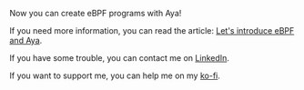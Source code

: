 Now you can create eBPF programs with Aya!

If you need more information, you can read the article: [Let's introduce eBPF and Aya](https://dev.to/littlejo/lets-introduce-ebpf-and-aya-40ji).

If you have some trouble, you can contact me on [LinkedIn](https://www.linkedin.com/in/joseph-ligier-4b86632).

If you want to support me, you can help me on my [ko-fi](https://ko-fi.com/littlejo).
